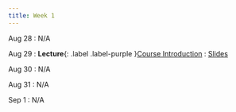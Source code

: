 ```yaml
---
title: Week 1
---
```


Aug 28
: N/A 

Aug 29
: **Lecture**{: .label .label-purple }[Course Introduction](#)
  : [Slides](/CSE610_Fall_2023/assets/slides/lec01-intro_cse610.pdf)

Aug 30
: N/A 

Aug 31
: N/A 

Sep 1
: N/A 
